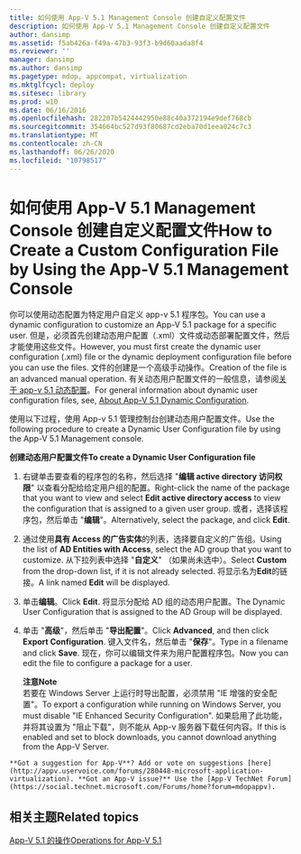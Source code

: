 ```yaml
---
title: 如何使用 App-V 5.1 Management Console 创建自定义配置文件
description: 如何使用 App-V 5.1 Management Console 创建自定义配置文件
author: dansimp
ms.assetid: f5ab426a-f49a-47b3-93f3-b9d60aada8f4
ms.reviewer: ''
manager: dansimp
ms.author: dansimp
ms.pagetype: mdop, appcompat, virtualization
ms.mktglfcycl: deploy
ms.sitesec: library
ms.prod: w10
ms.date: 06/16/2016
ms.openlocfilehash: 282207b5424442950e88c40a372194e9def768cb
ms.sourcegitcommit: 354664bc527d93f80687cd2eba70d1eea024c7c3
ms.translationtype: MT
ms.contentlocale: zh-CN
ms.lasthandoff: 06/26/2020
ms.locfileid: "10798517"
---
```

# <span data-ttu-id="65e70-103">如何使用 App-V 5.1 Management Console 创建自定义配置文件</span><span class="sxs-lookup"><span data-stu-id="65e70-103">How to Create a Custom Configuration File by Using the App-V 5.1 Management Console</span></span>


<span data-ttu-id="65e70-104">你可以使用动态配置为特定用户自定义 app-v 5.1 程序包。</span><span class="sxs-lookup"><span data-stu-id="65e70-104">You can use a dynamic configuration to customize an App-V 5.1 package for a specific user.</span></span> <span data-ttu-id="65e70-105">但是，必须首先创建动态用户配置（.xml）文件或动态部署配置文件，然后才能使用这些文件。</span><span class="sxs-lookup"><span data-stu-id="65e70-105">However, you must first create the dynamic user configuration (.xml) file or the dynamic deployment configuration file before you can use the files.</span></span> <span data-ttu-id="65e70-106">文件的创建是一个高级手动操作。</span><span class="sxs-lookup"><span data-stu-id="65e70-106">Creation of the file is an advanced manual operation.</span></span> <span data-ttu-id="65e70-107">有关动态用户配置文件的一般信息，请参阅[关于 app-v 5.1 动态配置](about-app-v-51-dynamic-configuration.md)。</span><span class="sxs-lookup"><span data-stu-id="65e70-107">For general information about dynamic user configuration files, see, [About App-V 5.1 Dynamic Configuration](about-app-v-51-dynamic-configuration.md).</span></span>

<span data-ttu-id="65e70-108">使用以下过程，使用 App-v 5.1 管理控制台创建动态用户配置文件。</span><span class="sxs-lookup"><span data-stu-id="65e70-108">Use the following procedure to create a Dynamic User Configuration file by using the App-V 5.1 Management console.</span></span>

**<span data-ttu-id="65e70-109">创建动态用户配置文件</span><span class="sxs-lookup"><span data-stu-id="65e70-109">To create a Dynamic User Configuration file</span></span>**

1.  <span data-ttu-id="65e70-110">右键单击要查看的程序包的名称，然后选择 "**编辑 active directory 访问权限**" 以查看分配给给定用户组的配置。</span><span class="sxs-lookup"><span data-stu-id="65e70-110">Right-click the name of the package that you want to view and select **Edit active directory access** to view the configuration that is assigned to a given user group.</span></span> <span data-ttu-id="65e70-111">或者，选择该程序包，然后单击 "**编辑**"。</span><span class="sxs-lookup"><span data-stu-id="65e70-111">Alternatively, select the package, and click **Edit**.</span></span>

2.  <span data-ttu-id="65e70-112">通过使用**具有 Access 的广告实体**的列表，选择要自定义的广告组。</span><span class="sxs-lookup"><span data-stu-id="65e70-112">Using the list of **AD Entities with Access**, select the AD group that you want to customize.</span></span> <span data-ttu-id="65e70-113">从下拉列表中选择 "**自定义**" （如果尚未选中）。</span><span class="sxs-lookup"><span data-stu-id="65e70-113">Select **Custom** from the drop-down list, if it is not already selected.</span></span> <span data-ttu-id="65e70-114">将显示名为**Edit**的链接。</span><span class="sxs-lookup"><span data-stu-id="65e70-114">A link named **Edit** will be displayed.</span></span>

3.  <span data-ttu-id="65e70-115">单击**编辑**。</span><span class="sxs-lookup"><span data-stu-id="65e70-115">Click **Edit**.</span></span> <span data-ttu-id="65e70-116">将显示分配给 AD 组的动态用户配置。</span><span class="sxs-lookup"><span data-stu-id="65e70-116">The Dynamic User Configuration that is assigned to the AD Group will be displayed.</span></span>

4.  <span data-ttu-id="65e70-117">单击 "**高级**"，然后单击 "**导出配置**"。</span><span class="sxs-lookup"><span data-stu-id="65e70-117">Click **Advanced**, and then click **Export Configuration**.</span></span> <span data-ttu-id="65e70-118">键入文件名，然后单击 "**保存**"。</span><span class="sxs-lookup"><span data-stu-id="65e70-118">Type in a filename and click **Save**.</span></span> <span data-ttu-id="65e70-119">现在，你可以编辑文件来为用户配置程序包。</span><span class="sxs-lookup"><span data-stu-id="65e70-119">Now you can edit the file to configure a package for a user.</span></span>

    **<span data-ttu-id="65e70-120">注意</span><span class="sxs-lookup"><span data-stu-id="65e70-120">Note</span></span>**  
    <span data-ttu-id="65e70-121">若要在 Windows Server 上运行时导出配置，必须禁用 "IE 增强的安全配置"。</span><span class="sxs-lookup"><span data-stu-id="65e70-121">To export a configuration while running on Windows Server, you must disable "IE Enhanced Security Configuration".</span></span> <span data-ttu-id="65e70-122">如果启用了此功能，并将其设置为 "阻止下载"，则不能从 App-v 服务器下载任何内容。</span><span class="sxs-lookup"><span data-stu-id="65e70-122">If this is enabled and set to block downloads, you cannot download anything from the App-V Server.</span></span>



~~~
**Got a suggestion for App-V**? Add or vote on suggestions [here](http://appv.uservoice.com/forums/280448-microsoft-application-virtualization). **Got an App-V issue?** Use the [App-V TechNet Forum](https://social.technet.microsoft.com/Forums/home?forum=mdopappv).
~~~

## <span data-ttu-id="65e70-123">相关主题</span><span class="sxs-lookup"><span data-stu-id="65e70-123">Related topics</span></span>


[<span data-ttu-id="65e70-124">App-V 5.1 的操作</span><span class="sxs-lookup"><span data-stu-id="65e70-124">Operations for App-V 5.1</span></span>](operations-for-app-v-51.md)









